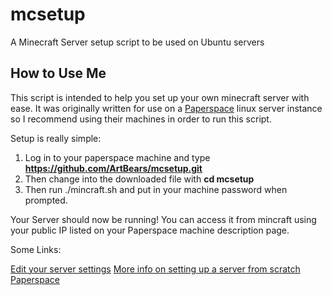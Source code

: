 # mcsetup
A Minecraft Server setup script to be used on Ubuntu servers 

## How to Use Me

This script is intended to help you set up your own minecraft server
with ease. It was originally written for use on a [Paperspace](https://www.paperspace.com) 
linux server instance so I recommend using their machines in order to run
this script.

Setup is really simple:

1. Log in to your paperspace machine and type **https://github.com/ArtBears/mcsetup.git**
2. Then change into the downloaded file with **cd mcsetup**
3. Then run ./mincraft.sh and put in your machine password when prompted.

Your Server should now be running! You can access it from mincraft using your public IP
listed on your Paperspace machine description page.

Some Links:

[Edit your server settings](https://minecraft.gamepedia.com/Server.properties) 
[More info on setting up a server from scratch](https://minecraft.gamepedia.com/Tutorials/Setting_up_a_server)
[Paperspace](https://www.paperspace.com) 
